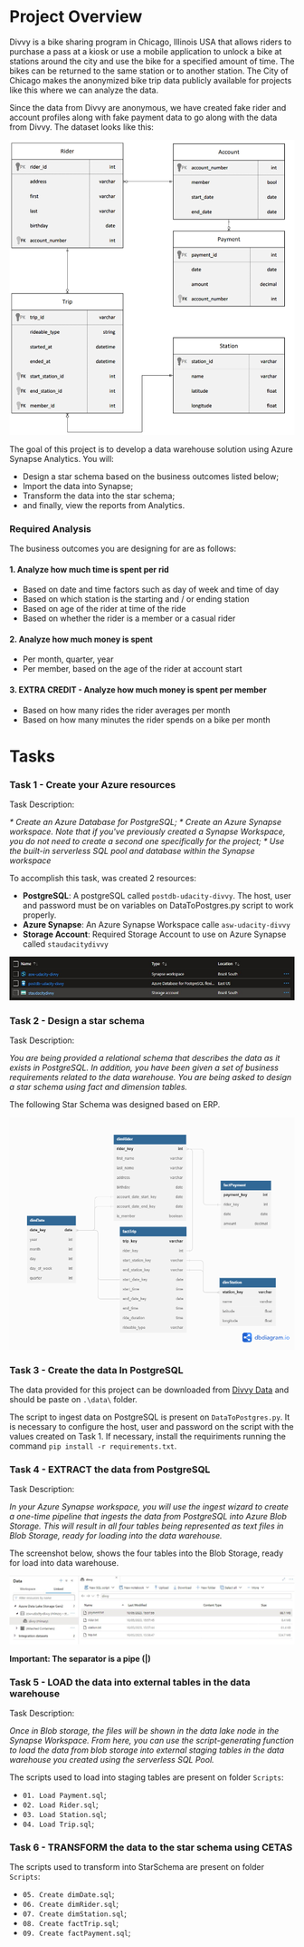 # Project Overview
Divvy is a bike sharing program in Chicago, Illinois USA that allows riders to purchase a pass at a kiosk or use a mobile application to unlock a bike at stations around the city and use the bike for a specified amount of time. The bikes can be returned to the same station or to another station. The City of Chicago makes the anonymized bike trip data publicly available for projects like this where we can analyze the data.

Since the data from Divvy are anonymous, we have created fake rider and account profiles along with fake payment data to go along with the data from Divvy. The dataset looks like this:

![Divvy ERP](./images/divvy-erd.png)

The goal of this project is to develop a data warehouse solution using Azure Synapse Analytics. You will:

* Design a star schema based on the business outcomes listed below;
* Import the data into Synapse;
* Transform the data into the star schema;
* and finally, view the reports from Analytics.

### Required Analysis

The business outcomes you are designing for are as follows:

#### 1. Analyze how much time is spent per rid
* Based on date and time factors such as day of week and time of day
* Based on which station is the starting and / or ending station
* Based on age of the rider at time of the ride
* Based on whether the rider is a member or a casual rider

#### 2. Analyze how much money is spent
* Per month, quarter, year
* Per member, based on the age of the rider at account start

#### 3. EXTRA CREDIT - Analyze how much money is spent per member
* Based on how many rides the rider averages per month
* Based on how many minutes the rider spends on a bike per month

# Tasks

### Task 1 - Create your Azure resources

Task Description:

_* Create an Azure Database for PostgreSQL;_
_* Create an Azure Synapse workspace. Note that if you've previously created a Synapse Workspace, you do not need to create a second one specifically for the project;_
_* Use the built-in serverless SQL pool and database within the Synapse workspace_

To accomplish this task, was created 2 resources:
* **PostgreSQL**: A postgreSQL called `postdb-udacity-divvy`. The host, user and password must be on variables on DataToPostgres.py script to work properly.
* **Azure Synapse**: An Azure Synapse Workspace calle `asw-udacity-divvy`
* **Storage Account**: Required Storage Account to use on Azure Synapse called `staudacitydivvy`

![Resources](./images/resources.jpg)

### Task 2 - Design a star schema

Task Description:

_You are being provided a relational schema that describes the data as it exists in PostgreSQL. In addition, you have been given a set of business requirements related to the data warehouse. You are being asked to design a star schema using fact and dimension tables._

The following Star Schema was designed based on ERP.

![Star Schema](./images/StarSchema.png)

### Task 3 - Create the data In PostgreSQL

The data provided for this project can be downloaded from [Divvy Data](https://video.udacity-data.com/topher/2022/March/622a5fc6_azure-data-warehouse-projectdatafiles/azure-data-warehouse-projectdatafiles.zip) and should be paste on `.\data\` folder. 

The script to ingest data on PostgreSQL is present on `DataToPostgres.py`. It is necessary to configure the host, user and password on the script with the values created on Task 1. If necessary, install the requiriments running the command `pip install -r requirements.txt`.

### Task 4 - EXTRACT the data from PostgreSQL

Task Description:

_In your Azure Synapse workspace, you will use the ingest wizard to create a one-time pipeline that ingests the data from PostgreSQL into Azure Blob Storage. This will result in all four tables being represented as text files in Blob Storage, ready for loading into the data warehouse._

The screenshot below, shows the four tables into the Blob Storage, ready for load into data warehouse.

![Tables on Azure BLOB Storage](./images/tables_on_blob.jpg)

**Important: The separator is a pipe (|)**

### Task 5 - LOAD the data into external tables in the data warehouse

Task Description:

_Once in Blob storage, the files will be shown in the data lake node in the Synapse Workspace. From here, you can use the script-generating function to load the data from blob storage into external staging tables in the data warehouse you created using the serverless SQL Pool._

The scripts used to load into staging tables are present on folder `Scripts`: 
- `01. Load Payment.sql`;
- `02. Load Rider.sql`;
- `03. Load Station.sql`;
- `04. Load Trip.sql`;

### Task 6 - TRANSFORM the data to the star schema using CETAS

The scripts used to transform into StarSchema are present on folder `Scripts`: 
- `05. Create dimDate.sql`;
- `06. Create dimRider.sql`;
- `07. Create dimStation.sql`;
- `08. Create factTrip.sql`;
- `09. Create factPayment.sql`;